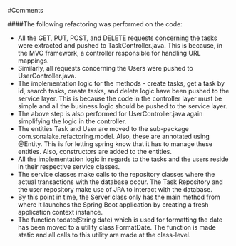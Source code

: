 #Comments

####The following refactoring was performed on the code:

-  All the GET, PUT, POST, and DELETE requests concerning the tasks were extracted and pushed to TaskController.java. This is because, in the MVC framework, a controller responsible for handling URL mappings. 
-  Similarly, all requests concerning the Users were pushed to UserController.java.
-  The implementation logic for the methods - create tasks, get a task by id, search tasks, create tasks, and delete logic have been pushed to the service layer. This is because the code in the controller layer must be simple and all the business logic should be pushed to the service layer.
-  The above step is also performed for UserController.java again simplifying the logic in the controller.
-  The entities Task and User are moved to the sub-package com.sonalake.refactoring.model. Also, these are annotated using @Entity. This is for letting spring know that it has to manage these entities. Also, constructors are added to the entities.
-  All the implementation logic in regards to the tasks and the users reside in their respective service classes.
-  The service classes make calls to the repository classes where the actual transactions with the database occur. The Task Repository and the user repository make use of JPA to interact with the database.
-  By this point in time, the Server class only has the main method from where it launches the Spring Boot application by creating a fresh application context instance.  
-  The function todate(String date) which is used for formatting the date has been moved to a utility class FormatDate. The function is made static and all calls to this utility are made at the class-level.   